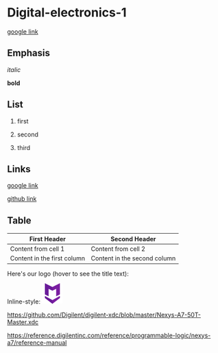 # Digital-electronics-1
[google link](https://www.google.com "Google's Homepage")
## Emphasis
*italic*

**bold**

## List
1. first

458. second

846. third

## Links
[google link](https://www.google.com "Google's Homepage")

[github link](https://www.github.com "Github Homepage")

## Table
First Header | Second Header
------------ | -------------
Content from cell 1 | Content from cell 2
Content in the first column | Content in the second column


Here's our logo (hover to see the title text):

Inline-style: 
![alt text](https://github.com/adam-p/markdown-here/raw/master/src/common/images/icon48.png "Logo Title Text 1")

https://github.com/Digilent/digilent-xdc/blob/master/Nexys-A7-50T-Master.xdc

https://reference.digilentinc.com/reference/programmable-logic/nexys-a7/reference-manual
